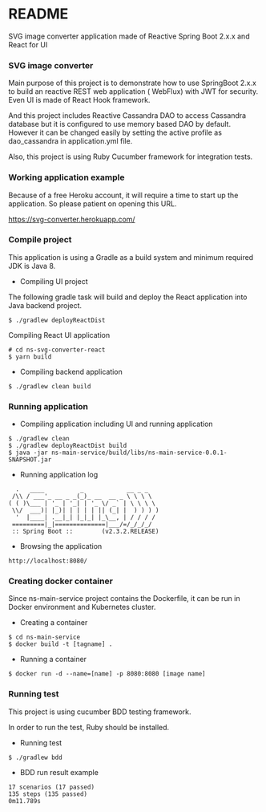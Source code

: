 # README #

SVG image converter application made of Reactive Spring Boot 2.x.x and React for UI

### SVG image converter ###

Main purpose of this project is to demonstrate how to use SpringBoot 2.x.x to build an reactive REST web application (
WebFlux) with JWT for security. Even UI is made of React Hook framework.

And this project includes Reactive Cassandra DAO to access Cassandra database but it is configured to use memory based
DAO by default. However it can be changed easily by setting the active profile as dao_cassandra in application.yml file.

Also, this project is using Ruby Cucumber framework for integration tests.

### Working application example ###

Because of a free Heroku account, it will require a time to start up the application. So please patient on opening this
URL.

https://svg-converter.herokuapp.com/

### Compile project ###

This application is using a Gradle as a build system and minimum required JDK is Java 8.

* Compiling UI project

The following gradle task will build and deploy the React application into Java backend project.

```
$ ./gradlew deployReactDist
```

Compiling React UI application

```$xslt
# cd ns-svg-converter-react
$ yarn build
``` 

* Compiling backend application

```
$ ./gradlew clean build
```

### Running application ###

* Compiling application including UI and running application

```
$ ./gradlew clean
$ ./gradlew deployReactDist build
$ java -jar ns-main-service/build/libs/ns-main-service-0.0.1-SNAPSHOT.jar
```

* Running application log

```$xslt
  .   ____          _            __ _ _
 /\\ / ___'_ __ _ _(_)_ __  __ _ \ \ \ \
( ( )\___ | '_ | '_| | '_ \/ _` | \ \ \ \
 \\/  ___)| |_)| | | | | || (_| |  ) ) ) )
  '  |____| .__|_| |_|_| |_\__, | / / / /
 =========|_|==============|___/=/_/_/_/
 :: Spring Boot ::        (v2.3.2.RELEASE)
```

* Browsing the application

```$xslt
http://localhost:8080/
```

### Creating docker container ###

Since ns-main-service project contains the Dockerfile, it can be run in Docker environment and Kubernetes cluster.

* Creating a container

```$xslt
$ cd ns-main-service
$ docker build -t [tagname] .
```

* Running a container

```$xslt
$ docker run -d --name=[name] -p 8080:8080 [image name]
```

### Running test ###

This project is using cucumber BDD testing framework.

In order to run the test, Ruby should be installed.

* Running test

```
$ ./gradlew bdd 
```

* BDD run result example

```
17 scenarios (17 passed)
135 steps (135 passed)
0m11.789s
```
